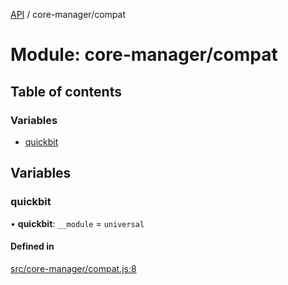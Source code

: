 [API](../README.md) / core-manager/compat

# Module: core-manager/compat

## Table of contents

### Variables

- [quickbit](core_manager_compat.md#quickbit)

## Variables

### quickbit

• **quickbit**: `__module` = `universal`

#### Defined in

[src/core-manager/compat.js:8](https://github.com/digidem/mapeo-core-next/blob/53dc843a45bb963f7a880f5f7973107d5b1fb99c/src/core-manager/compat.js#L8)
